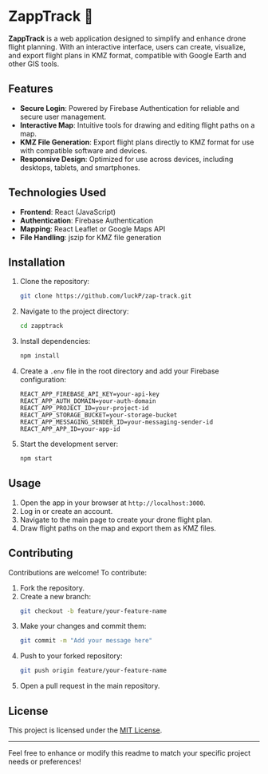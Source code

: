 # ZappTrack 🚀

**ZappTrack** is a web application designed to simplify and enhance drone flight planning. With an interactive interface, users can create, visualize, and export flight plans in KMZ format, compatible with Google Earth and other GIS tools.

## Features

- **Secure Login**: Powered by Firebase Authentication for reliable and secure user management.
- **Interactive Map**: Intuitive tools for drawing and editing flight paths on a map.
- **KMZ File Generation**: Export flight plans directly to KMZ format for use with compatible software and devices.
- **Responsive Design**: Optimized for use across devices, including desktops, tablets, and smartphones.

## Technologies Used

- **Frontend**: React (JavaScript)
- **Authentication**: Firebase Authentication
- **Mapping**: React Leaflet or Google Maps API
- **File Handling**: jszip for KMZ file generation

## Installation

1. Clone the repository:
   ```bash
   git clone https://github.com/luckP/zap-track.git
   ```

2. Navigate to the project directory:
   ```bash
   cd zapptrack
   ```

3. Install dependencies:
   ```bash
   npm install
   ```

4. Create a `.env` file in the root directory and add your Firebase configuration:
   ```env
   REACT_APP_FIREBASE_API_KEY=your-api-key
   REACT_APP_AUTH_DOMAIN=your-auth-domain
   REACT_APP_PROJECT_ID=your-project-id
   REACT_APP_STORAGE_BUCKET=your-storage-bucket
   REACT_APP_MESSAGING_SENDER_ID=your-messaging-sender-id
   REACT_APP_APP_ID=your-app-id
   ```

5. Start the development server:
   ```bash
   npm start
   ```

## Usage

1. Open the app in your browser at `http://localhost:3000`.
2. Log in or create an account.
3. Navigate to the main page to create your drone flight plan.
4. Draw flight paths on the map and export them as KMZ files.

## Contributing

Contributions are welcome! To contribute:

1. Fork the repository.
2. Create a new branch:
   ```bash
   git checkout -b feature/your-feature-name
   ```
3. Make your changes and commit them:
   ```bash
   git commit -m "Add your message here"
   ```
4. Push to your forked repository:
   ```bash
   git push origin feature/your-feature-name
   ```
5. Open a pull request in the main repository.

## License

This project is licensed under the [MIT License](LICENSE).

---

Feel free to enhance or modify this readme to match your specific project needs or preferences!
